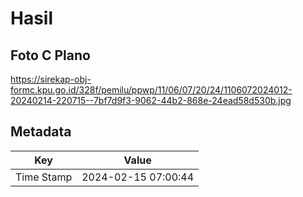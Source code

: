 # Hasil

## Foto C Plano

https://sirekap-obj-formc.kpu.go.id/328f/pemilu/ppwp/11/06/07/20/24/1106072024012-20240214-220715--7bf7d9f3-9062-44b2-868e-24ead58d530b.jpg


## Metadata

| Key        | Value               |
| ---------- | ------------------- |
| Time Stamp | 2024-02-15 07:00:44 |



